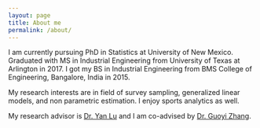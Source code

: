 ```yaml
---
layout: page
title: About me
permalink: /about/
---
```


I am currently pursuing PhD in Statistics at University of New Mexico. Graduated with MS in Industrial Engineering from University of Texas at Arlington in 2017. I got my BS in Industrial Engineering from BMS College of Engineering, Bangalore, India in 2015.

My research interests are in field of survey sampling, generalized linear models, and non parametric estimation. I enjoy sports analytics as well. 

My research advisor is [Dr. Yan Lu](https://math.unm.edu/~luyan/) and I am co-advised by [Dr. Guoyi Zhang](https://math.unm.edu/~gzhang12/). 



